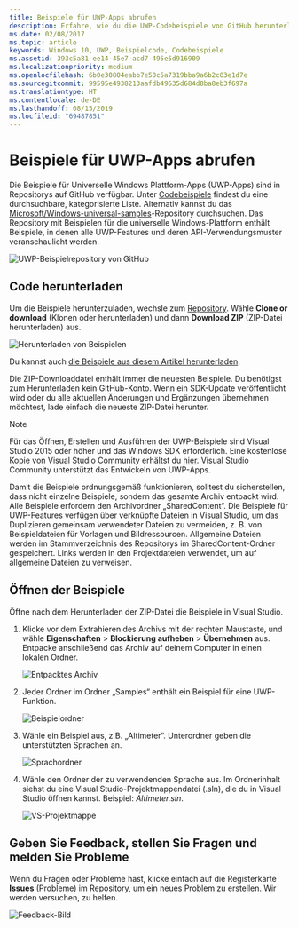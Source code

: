 ```yaml
---
title: Beispiele für UWP-Apps abrufen
description: Erfahre, wie du die UWP-Codebeispiele von GitHub herunterlädst.
ms.date: 02/08/2017
ms.topic: article
keywords: Windows 10, UWP, Beispielcode, Codebeispiele
ms.assetid: 393c5a81-ee14-45e7-acd7-495e5d916909
ms.localizationpriority: medium
ms.openlocfilehash: 6b0e30804eabb7e50c5a7319bba9a6b2c83e1d7e
ms.sourcegitcommit: 99595e4938213aafdb49635d684d8ba8eb3f697a
ms.translationtype: HT
ms.contentlocale: de-DE
ms.lasthandoff: 08/15/2019
ms.locfileid: "69487851"
---
```

# <a name="get-uwp-app-samples"></a>Beispiele für UWP-Apps abrufen

Die Beispiele für Universelle Windows Plattform-Apps (UWP-Apps) sind in Repositorys auf GitHub verfügbar. Unter [Codebeispiele](https://developer.microsoft.com/windows/samples) findest du eine durchsuchbare, kategorisierte Liste. Alternativ kannst du das [Microsoft/Windows-universal-samples](https://github.com/Microsoft/Windows-universal-samples "GitHub-Repository mit App-Beispielen für die universelle Windows-Plattform")-Repository durchsuchen. Das Repository mit Beispielen für die universelle Windows-Plattform enthält Beispiele, in denen alle UWP-Features und deren API-Verwendungsmuster veranschaulicht werden.

![UWP-Beispielrepository von GitHub](images/GitHubUWPSamplesPage.png)

## <a name="download-the-code"></a>Code herunterladen

Um die Beispiele herunterzuladen, wechsle zum [Repository](https://github.com/Microsoft/Windows-universal-samples "GitHub-Repository mit App-Beispielen für die universelle Windows-Plattform"). Wähle **Clone or download** (Klonen oder herunterladen) und dann **Download ZIP** (ZIP-Datei herunterladen) aus. 

![Herunterladen von Beispielen](images/SamplesDownloadButton.png)

Du kannst auch [die Beispiele aus diesem Artikel herunterladen](https://github.com/Microsoft/Windows-universal-samples/archive/master.zip "ZIP-Datei mit App-Beispielen für die universelle Windows-Plattform herunterladen").

Die ZIP-Downloaddatei enthält immer die neuesten Beispiele. Du benötigst zum Herunterladen kein GitHub-Konto. Wenn ein SDK-Update veröffentlicht wird oder du alle aktuellen Änderungen und Ergänzungen übernehmen möchtest, lade einfach die neueste ZIP-Datei herunter.

> [!NOTE]
> Für das Öffnen, Erstellen und Ausführen der UWP-Beispiele sind Visual Studio 2015 oder höher und das Windows SDK erforderlich. Eine kostenlose Kopie von Visual Studio Community erhältst du [hier](https://go.microsoft.com/fwlink/p/?LinkID=280676 "Downloads für Windows-Entwicklungstools"). Visual Studio Community unterstützt das Entwickeln von UWP-Apps.  
>
> Damit die Beispiele ordnungsgemäß funktionieren, solltest du sicherstellen, dass nicht einzelne Beispiele, sondern das gesamte Archiv entpackt wird. Alle Beispiele erfordern den Archivordner „SharedContent“. Die Beispiele für UWP-Features verfügen über verknüpfte Dateien in Visual Studio, um das Duplizieren gemeinsam verwendeter Dateien zu vermeiden, z. B. von Beispieldateien für Vorlagen und Bildressourcen. Allgemeine Dateien werden im Stammverzeichnis des Repositorys im SharedContent-Ordner gespeichert. Links werden in den Projektdateien verwendet, um auf allgemeine Dateien zu verweisen.
> 

## <a name="open-the-samples"></a>Öffnen der Beispiele

Öffne nach dem Herunterladen der ZIP-Datei die Beispiele in Visual Studio.

1.  Klicke vor dem Extrahieren des Archivs mit der rechten Maustaste, und wähle **Eigenschaften** > **Blockierung aufheben** > **Übernehmen** aus. Entpacke anschließend das Archiv auf deinem Computer in einen lokalen Ordner.

    ![Entpacktes Archiv](images/SamplesUnzip1.png)
2.  Jeder Ordner im Ordner „Samples“ enthält ein Beispiel für eine UWP-Funktion.

    ![Beispielordner](images/SamplesUnzip2.png)
3.  Wähle ein Beispiel aus, z.B. „Altimeter“. Unterordner geben die unterstützten Sprachen an.

    ![Sprachordner](images/SamplesUnzip3.png)
4.  Wähle den Ordner der zu verwendenden Sprache aus. Im Ordnerinhalt siehst du eine Visual Studio-Projektmappendatei (.sln), die du in Visual Studio öffnen kannst. Beispiel: *Altimeter.sln*.

    ![VS-Projektmappe](images/SamplesUnzip4.png)

## <a name="give-feedback-ask-questions-and-report-issues"></a>Geben Sie Feedback, stellen Sie Fragen und melden Sie Probleme

Wenn du Fragen oder Probleme hast, klicke einfach auf die Registerkarte **Issues** (Probleme) im Repository, um ein neues Problem zu erstellen. Wir werden versuchen, zu helfen.

![Feedback-Bild](images/GitHubUWPSamplesFeedback.png)
